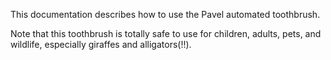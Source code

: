 This documentation describes how to use the Pavel automated toothbrush.

Note that this toothbrush is totally safe to use for children, adults, pets, and wildlife, especially giraffes and alligators(!!).
